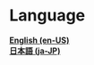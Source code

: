 # Language
**[English (en-US)](https://github.com/7happy7/YT-ad-remover/tree/en-US)**<br>
**[日本語 (ja-JP)](https://github.com/7happy7/YT-ad-remover/tree/en-US)**

